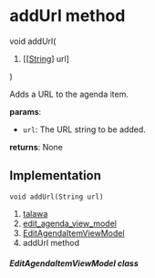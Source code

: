 
<div>

# addUrl method

</div>


void addUrl(

1.  [[[String](https://api.flutter.dev/flutter/dart-core/String-class.md)]
    url]

)



Adds a URL to the agenda item.

**params**:

-   `url`: The URL string to be added.

**returns**: None



## Implementation

``` language-dart
void addUrl(String url) 
```







1.  [talawa](../../index.md)
2.  [edit_agenda_view_model](../../view_model_after_auth_view_models_event_view_models_edit_agenda_view_model/)
3.  [EditAgendaItemViewModel](../../view_model_after_auth_view_models_event_view_models_edit_agenda_view_model/EditAgendaItemViewModel-class.md)
4.  addUrl method

##### EditAgendaItemViewModel class







